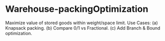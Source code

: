 # Warehouse-packingOptimization
Maximize value of stored goods within weight/space limit. Use Cases: (a) Knapsack packing. (b) Compare 0/1 vs Fractional. (c) Add Branch &amp; Bound optimization.
